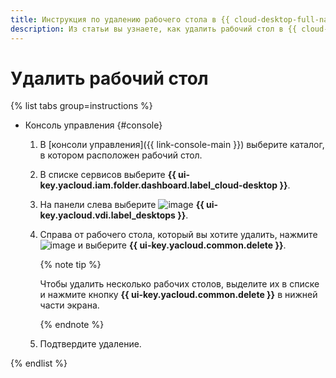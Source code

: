 ```yaml
---
title: Инструкция по удалению рабочего стола в {{ cloud-desktop-full-name }}
description: Из статьи вы узнаете, как удалить рабочий стол в {{ cloud-desktop-full-name }}.
---
```


# Удалить рабочий стол

{% list tabs group=instructions %}

- Консоль управления {#console}

  1. В [консоли управления]({{ link-console-main }}) выберите каталог, в котором расположен рабочий стол.
  1. В списке сервисов выберите **{{ ui-key.yacloud.iam.folder.dashboard.label_cloud-desktop }}**.
  1. На панели слева выберите ![image](../../../_assets/console-icons/display.svg) **{{ ui-key.yacloud.vdi.label_desktops }}**.
  1. Справа от рабочего стола, который вы хотите удалить, нажмите ![image](../../../_assets/console-icons/ellipsis.svg) и выберите **{{ ui-key.yacloud.common.delete }}**.

      {% note tip %}

      Чтобы удалить несколько рабочих столов, выделите их в списке и нажмите кнопку **{{ ui-key.yacloud.common.delete }}** в нижней части экрана.

      {% endnote %}

  1. Подтвердите удаление.

{% endlist %}
